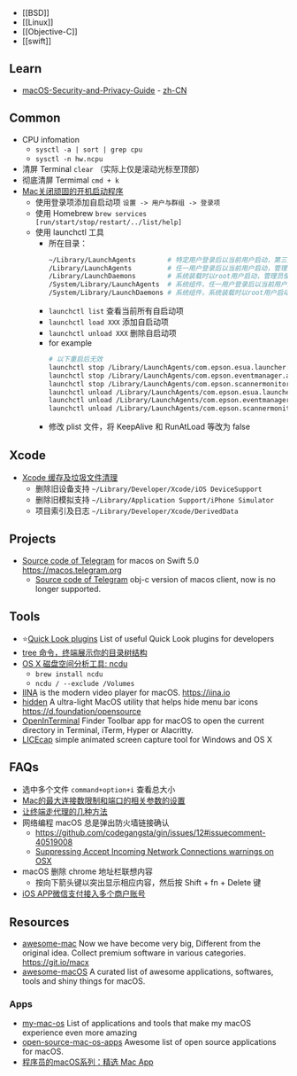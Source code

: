 - [[BSD]]
- [[Linux]]
- [[Objective-C]]
- [[swift]]



## Learn
- [macOS-Security-and-Privacy-Guide](https://github.com/drduh/macOS-Security-and-Privacy-Guide) - [zh-CN](https://github.com/drduh/macOS-Security-and-Privacy-Guide/blob/master/README-cn.md)



## Common
- CPU infomation
  - `sysctl -a | sort | grep cpu`
  - `sysctl -n hw.ncpu`
- 清屏 Terminal `clear` （实际上仅是滚动光标至顶部）
- 彻底清屏 Termimal `cmd + k`
- [Mac关闭顽固的开机启动程序](https://www.jianshu.com/p/dcf6de92a2b5)
  - 使用登录项添加自启动项 `设置 -> 用户与群组 -> 登录项`
  - 使用 Homebrew `brew services [run/start/stop/restart/../list/help]`
  - 使用 launchctl 工具
    - 所在目录：
      ```bash
      ~/Library/LaunchAgents        # 特定用户登录后以当前用户启动，第三方程序一般都放这里
      /Library/LaunchAgents         # 任一用户登录后以当前用户启动，管理员使用
      /Library/LaunchDaemons        # 系统装载时以root用户启动，管理员使用
      /System/Library/LaunchAgents  # 系统组件，任一用户登录后以当前用户启动
      /System/Library/LaunchDaemons # 系统组件，系统装载时以root用户启动
      ```
    - `launchctl list` 查看当前所有自启动项
    - `launchctl load XXX` 添加自启动项
    - `launchctl unload XXX` 删除自启动项
    - for example
      ```bash
      # 以下重启后无效
      launchctl stop /Library/LaunchAgents/com.epson.esua.launcher.plist
      launchctl stop /Library/LaunchAgents/com.epson.eventmanager.agent.plist
      launchctl stop /Library/LaunchAgents/com.epson.scannermonitor.plist
      launchctl unload /Library/LaunchAgents/com.epson.esua.launcher.plist
      launchctl unload /Library/LaunchAgents/com.epson.eventmanager.agent.plist
      launchctl unload /Library/LaunchAgents/com.epson.scannermonitor.plist
      ```
    - 修改 plist 文件，将 KeepAlive 和 RunAtLoad 等改为 false



## Xcode
- [Xcode 缓存及垃圾文件清理](https://www.jianshu.com/p/c695b68ef951)
  - 删除旧设备支持 `~/Library/Developer/Xcode/iOS DeviceSupport`
  - 删除旧模拟支持 `~/Library/Application Support/iPhone Simulator`
  - 项目索引及日志 `~/Library/Developer/Xcode/DerivedData`



## Projects
- [Source code of Telegram](https://github.com/overtake/TelegramSwift) for macos on Swift 5.0 https://macos.telegram.org
  - [Source code of Telegram](https://github.com/overtake/telegram) obj-c version of macos client, now is no longer supported.



## Tools
- :star:[Quick Look plugins](https://github.com/sindresorhus/quick-look-plugins) List of useful Quick Look plugins for developers
- [tree 命令，终端展示你的目录树结构](http://yijiebuyi.com/blog/c0defa3a47d16e675d58195adc35514b.html)
- [OS X 磁盘空间分析工具: ncdu](http://www.yewen.us/blog/2015/09/ncdu-on-os-x/)
  - `brew install ncdu`
  - `ncdu / --exclude /Volumes`
- [IINA](https://github.com/iina/iina) is the modern video player for macOS. https://iina.io
- [hidden](https://github.com/dwarvesf/hidden) A ultra-light MacOS utility that helps hide menu bar icons https://d.foundation/opensource
- [OpenInTerminal](https://github.com/Ji4n1ng/OpenInTerminal) Finder Toolbar app for macOS to open the current directory in Terminal, iTerm, Hyper or Alacritty.
- [LICEcap](https://github.com/justinfrankel/licecap) simple animated screen capture tool for Windows and OS X 



## FAQs
- 选中多个文件 `command+option+i` 查看总大小
- [Mac的最大连接数限制和端口的相关参数的设置](http://tinylee.info/mac-maxfiles-portrange.html)
- [让终端走代理的几种方法](https://blog.fazero.me/2015/09/15/%E8%AE%A9%E7%BB%88%E7%AB%AF%E8%B5%B0%E4%BB%A3%E7%90%86%E7%9A%84%E5%87%A0%E7%A7%8D%E6%96%B9%E6%B3%95/)
- 网络编程 macOS 总是弹出防火墙链接确认
    - https://github.com/codegangsta/gin/issues/12#issuecomment-40519008
    - [Suppressing Accept Incoming Network Connections warnings on OSX](https://medium.com/@leeprovoost/suppressing-accept-incoming-network-connections-warnings-on-osx-7665b33927ca)
- macOS 删除 chrome 地址栏联想内容
  - 按向下箭头键以突出显示相应内容，然后按 Shift + fn + Delete 键
- [iOS APP微信支付接入多个商户账号](https://www.jianshu.com/p/d0d8afc6a685)



## Resources
- [awesome-mac](https://github.com/jaywcjlove/awesome-mac) Now we have become very big, Different from the original idea. Collect premium software in various categories. https://git.io/macx
- [awesome-macOS](https://github.com/iCHAIT/awesome-macOS) A curated list of awesome applications, softwares, tools and shiny things for macOS.

### Apps
- [my-mac-os](https://github.com/nikitavoloboev/my-mac-os) List of applications and tools that make my macOS experience even more amazing
- [open-source-mac-os-apps](https://github.com/serhii-londar/open-source-mac-os-apps) Awesome list of open source applications for macOS.
- [程序员的macOS系列：精选 Mac App](https://ihtcboy.com/2018/07/15/2018-07-15_%E7%A8%8B%E5%BA%8F%E5%91%98%E7%9A%84macOS%E7%B3%BB%E5%88%97%EF%BC%9A%E7%B2%BE%E9%80%89MacApp/)